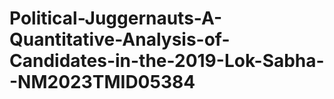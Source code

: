 # Political-Juggernauts-A-Quantitative-Analysis-of-Candidates-in-the-2019-Lok-Sabha--NM2023TMID05384